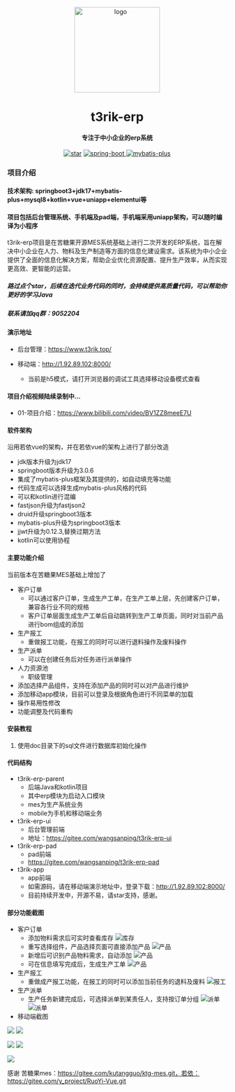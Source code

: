 <p align="center">
	<img alt="logo" width="196px" src="https://pic.imgdb.cn/item/66b9aaafd9c307b7e9a749fb.png">
</p>
<h1 align="center" style=" font-weight: bold;">t3rik-erp</h1>
<h4 align="center">专注于中小企业的erp系统</h4>
<p align="center">
<a href='https://gitee.com/wangsanping/t3rik-erp/stargazers'><img src='https://gitee.com/wangsanping/t3rik-erp/badge/star.svg?theme=dark' alt='star'></img></a>
        <a href="https://spring.io/projects/spring-boot">
            <img src="https://img.shields.io/badge/spring-boot-3-green.svg" alt="spring-boot">
        </a>
        <a href="https://baomidou.com/">
            <img src="https://img.shields.io/badge/mybatis-plus-3.5.3.2-blue.svg" alt="mybatis-plus">
        </a> 
</p>

### 项目介绍

#### 技术架构: springboot3+jdk17+mybatis-plus+mysql8+kotlin+vue+uniapp+elementui等
#### 项目包括后台管理系统、手机端及pad端，手机端采用uniapp架构，可以随时编译为小程序

t3rik-erp项目是在苦糖果开源MES系统基础上进行二次开发的ERP系统，旨在解决中小企业在人力、物料及生产制造等方面的信息化建设需求。该系统为中小企业提供了全面的信息化解决方案，帮助企业优化资源配置、提升生产效率，从而实现更高效、更智能的运营。

##### 路过点个star，后续在迭代业务代码的同时，会持续提供高质量代码，可以帮助你更好的学习Java

##### 联系请加qq群：9052204

#### 演示地址

- 后台管理：https://www.t3rik.top/

- 移动端：http://1.92.89.102:8000/
  - 当前是h5模式，请打开浏览器的调试工具选择移动设备模式查看

#### 项目介绍视频陆续录制中...

 - 01-项目介绍：https://www.bilibili.com/video/BV1ZZ8meeE7U

#### 软件架构

沿用若依vue的架构，并在若依vue的架构上进行了部分改造

- jdk版本升级为jdk17
- springboot版本升级为3.0.6
- 集成了mybatis-plus框架及其提供的，如自动填充等功能
- 代码生成可以选择生成mybatis-plus风格的代码
- 可以和kotlin进行混编
- fastjson升级为fastjson2
- druid升级springboot3版本
- mybatis-plus升级为springboot3版本
- jjwt升级为0.12.3,替换过期方法
- kotlin可以使用协程

#### 主要功能介绍

当前版本在苦糖果MES基础上增加了

- 客户订单
  - 可以通过客户订单，生成生产工单，在生产工单上层，先创建客户订单，兼容各行业不同的规格
  - 客户订单层面生成生产工单后自动跳转到生产工单页面，同时对当前产品进行bom组成的添加
- 生产报工
  - 重做报工功能，在报工的同时可以进行退料操作及废料操作
- 生产派单
  - 可以在创建任务后对任务进行派单操作
- 人力资源池
  - 职级管理
- 添加选择产品组件，支持在添加产品的同时可以对产品进行维护
- 添加移动app模块，目前可以登录及根据角色进行不同菜单的加载
- 操作易用性修改
- 功能调整及代码重构



#### 安装教程

1.  使用doc目录下的sql文件进行数据库初始化操作

#### 代码结构

- t3rik-erp-parent
  - 后端Java和kotlin项目
  - 其中erp模块为启动入口模块
  - mes为生产系统业务
  - mobile为手机和移动端业务
- t3rik-erp-ui
  - 后台管理前端
  - 地址：https://gitee.com/wangsanping/t3rik-erp-ui
- t3rik-erp-pad
  - pad前端
  - https://gitee.com/wangsanping/t3rik-erp-pad
- t3rik-app
  - app前端
  - 如需源码，请在移动端演示地址中，登录下载：http://1.92.89.102:8000/
  - 目前持续开发中，开源不易，请star支持，感谢。

#### 部分功能截图

- 客户订单
  - 添加物料需求后可实时查看库存
![库存](https://pic.imgdb.cn/item/668a3392d9c307b7e9c920a7.png)
  - 重写选择组件，产品选择页面可直接添加产品
![产品](https://pic.imgdb.cn/item/668a3402d9c307b7e9c9c5a5.png)
  - 新增后可识别产品物料需求，自动添加
![产品](https://pic.imgdb.cn/item/668a3392d9c307b7e9c920a7.png)
  - 可在信息填写完成后，生成生产工单
![产品](https://pic.imgdb.cn/item/668a34e5d9c307b7e9cafa54.png)
- 生产报工
  - 重做成产报工功能，在报工的同时可以添加当前任务的退料及废料
![报工](https://pic.imgdb.cn/item/668a3666d9c307b7e9cd1a69.png)
- 生产派单
  - 生产任务新建完成后，可选择派单到某责任人，支持按订单分组
![派单](https://pic.imgdb.cn/item/668a3533d9c307b7e9cb6795.png)
![派单](https://pic.imgdb.cn/item/668a354fd9c307b7e9cb898f.png)
- 移动端截图

![](https://pic.imgdb.cn/item/66b0ec5cd9c307b7e99c0a4d.png) ![](https://pic.imgdb.cn/item/66b0ec5cd9c307b7e99c0a61.png)

![](https://pic.imgdb.cn/item/66c58db3d9c307b7e9fdc24f.png) ![](https://pic.imgdb.cn/item/66c58d62d9c307b7e9fd7993.png)

![](https://pic.imgdb.cn/item/66c58d62d9c307b7e9fd7946.png)


感谢 苦糖果mes：https://gitee.com/kutangguo/ktg-mes.git，若依：https://gitee.com/y_project/RuoYi-Vue.git
